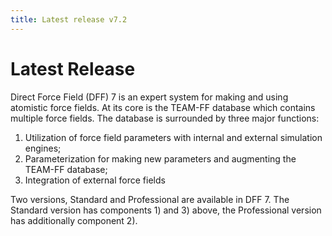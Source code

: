 ```yaml
---
title: Latest release v7.2
---
```


# Latest Release

Direct Force Field (DFF) 7 is an expert system for making and using atomistic force fields. At its core is the TEAM-FF database which contains multiple force fields. The database is surrounded by three major functions:

1. Utilization of force field parameters with internal and external simulation engines;
1. Parameterization for making new parameters and augmenting the TEAM-FF database;
1. Integration of external force fields

Two versions, Standard and Professional are available in DFF 7. The Standard version has components 1) and 3) above, the Professional version has additionally component 2).
